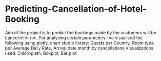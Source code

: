 # Predicting-Cancellation-of-Hotel-Booking
Aim of the project is to predict the bookings made by the customers will be canceled or not.
For analysing certain parameters I ve visualised the following using plotly, chart studio library:
Guests per Country, Room type per Average Daily Rate, Arrival date month by cancellations
Visualizations used: Chloropleth, Boxplot, Bar plot
